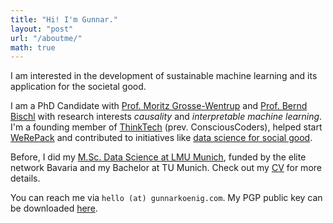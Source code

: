 ```yaml
---
title: "Hi! I'm Gunnar."
layout: "post"
url: "/aboutme/"
math: true
---
```



I am interested in the development of sustainable machine learning and its application for the societal good.

I am a PhD Candidate with [Prof. Moritz Grosse-Wentrup](https://ni.cs.univie.ac.at/) and [Prof. Bernd Bischl](https://www.slds.stat.uni-muenchen.de/people/bischl/) with research interests *causality* and *interpretable machine learning*.
I'm a founding member of [ThinkTech](https://www.thinktech.ngo/) (prev. ConsciousCoders), helped start [WeRePack](https://werepack.org/de/) and contributed to initiatives like [data science for social good](https://warwick.ac.uk/research/data-science/warwick-data/dssgx/).

Before, I did my [M.Sc. Data Science at LMU Munich](https://www.m-datascience.mathematik-informatik-statistik.uni-muenchen.de/index.html), funded by the elite network Bavaria and my Bachelor at TU Munich. Check out my [CV](/pdf/koenig-cv.pdf) for more details.

You can reach me via `hello (at) gunnarkoenig.com`. My PGP public key can be downloaded [here](/keys/publickey.gunnar@koenig.page.asc).



